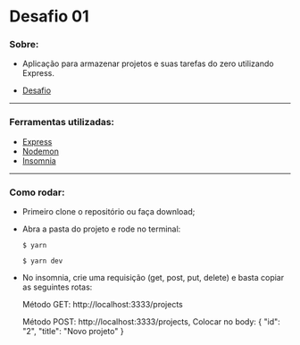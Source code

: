 # Desafio 01

### Sobre:

- Aplicação para armazenar projetos e suas tarefas do zero utilizando Express.

- [Desafio](https://github.com/Rocketseat/bootcamp-gostack-desafio-01/blob/master/README.md#desafio-01-conceitos-do-nodejs)

---

### Ferramentas utilizadas:

- [Express](https://expressjs.com/)
- [Nodemon](https://nodemon.io/)
- [Insomnia](https://insomnia.rest/)

---

### Como rodar:

- Primeiro clone o repositório ou faça download;
- Abra a pasta do projeto e rode no terminal: 
  
  `$ yarn` 
  
  `$ yarn dev`
  
- No insomnia, crie uma requisição (get, post, put, delete) e basta copiar as seguintes rotas:
	
	Método GET: http://localhost:3333/projects
	
	Método POST: http://localhost:3333/projects,
		Colocar no body: {
			"id": "2",
			"title": "Novo projeto"
		}
